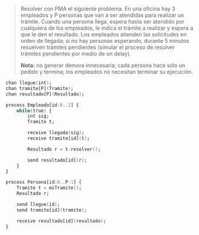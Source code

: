 >Resolver con PMA el siguiente problema. En una oficina hay 3 empleados y P personas que van a ser atendidas para realizar un trámite. Cuando una persona llega, espera hasta ser atendido por cualquiera de los empleados, le indica el trámite a realizar y espera a que le den el resultado. Los empleados atienden las solicitudes en orden de llegada; si no hay personas esperando, durante 5 minutos resuelven trámites pendientes (simular el proceso de resulver trámites pendientes por medio de un delay).
>
>**Nota:** no generar demora innecesaria; cada persona hace sólo un pedido y termina; los empleados no necesitan terminar su ejecución.

```ada
chan llegue(int);
chan tramite[P](Tramite);
chan resultado[P](Resultado);

process Empleado[id:0..2] {
    while(true) {
        int sig;
        Tramite t;

        receive llegada(sig);
        receive tramite[id](t);

        Resultado r = t.resolver();

        send resultado[id](r);
    }
}

process Persona[id:0..P-1] {
    Tramite t = miTramite();
    Resultado r;

    send llegue(id);
    send tramite[id](tramite);

    receive resultado[id](resultado);
}
```